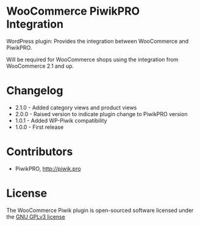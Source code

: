 # WooCommerce PiwikPRO Integration

WordPress plugin: Provides the integration between WooCommerce and PiwikPRO.

Will be required for WooCommerce shops using the integration from WooCommerce 2.1 and up.

# Changelog

* 2.1.0 - Added category views and product views
* 2.0.0 - Raised version to indicate plugin change to PiwikPRO version
* 1.0.1 - Added WP-Piwik compatibility
* 1.0.0 - First release

# Contributors

* PiwikPRO, <http://piwik.pro>

# License

The WooCommerce Piwik plugin is open-sourced software licensed under the [GNU GPLv3 license](http://www.gnu.org/licenses/gpl-3.0.txt)

